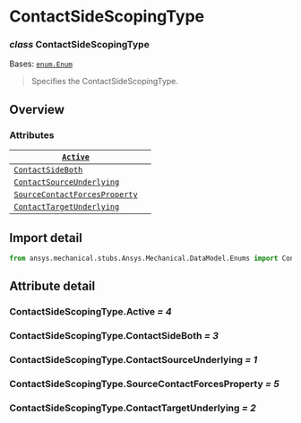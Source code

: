 # ContactSideScopingType

### *class* ContactSideScopingType

Bases: [`enum.Enum`](https://docs.python.org/3/library/enum.html#enum.Enum)

> Specifies the ContactSideScopingType.

> <!-- !! processed by numpydoc !! -->

## Overview

### Attributes

| [`Active`](#ContactSideScopingType.Active)                                           |    |
|--------------------------------------------------------------------------------------|----|
| [`ContactSideBoth`](#ContactSideScopingType.ContactSideBoth)                         |    |
| [`ContactSourceUnderlying`](#ContactSideScopingType.ContactSourceUnderlying)         |    |
| [`SourceContactForcesProperty`](#ContactSideScopingType.SourceContactForcesProperty) |    |
| [`ContactTargetUnderlying`](#ContactSideScopingType.ContactTargetUnderlying)         |    |

## Import detail

```python
from ansys.mechanical.stubs.Ansys.Mechanical.DataModel.Enums import ContactSideScopingType
```

## Attribute detail

### ContactSideScopingType.Active *= 4*

### ContactSideScopingType.ContactSideBoth *= 3*

### ContactSideScopingType.ContactSourceUnderlying *= 1*

### ContactSideScopingType.SourceContactForcesProperty *= 5*

### ContactSideScopingType.ContactTargetUnderlying *= 2*
